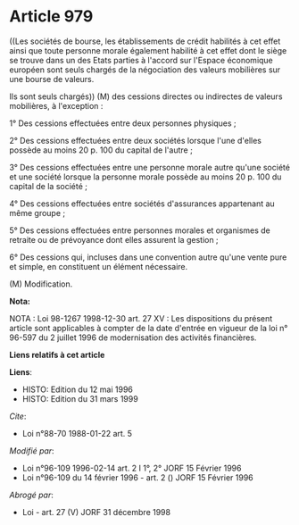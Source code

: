 # Article 979

((Les sociétés de bourse, les établissements de crédit habilités à cet effet ainsi que toute personne morale également
habilité à cet effet dont le siège se trouve dans un des Etats parties à l'accord sur l'Espace économique européen sont seuls
chargés de la négociation des valeurs mobilières sur une bourse de valeurs.

Ils sont seuls chargés)) (M) des cessions directes ou indirectes de valeurs mobilières, à l'exception :

1° Des cessions effectuées entre deux personnes physiques ;

2° Des cessions effectuées entre deux sociétés lorsque l'une d'elles possède au moins 20 p. 100 du capital de l'autre ;

3° Des cessions effectuées entre une personne morale autre qu'une société et une société lorsque la personne morale possède
au moins 20 p. 100 du capital de la société ;

4° Des cessions effectuées entre sociétés d'assurances appartenant au même groupe ;

5° Des cessions effectuées entre personnes morales et organismes de retraite ou de prévoyance dont elles assurent la
gestion ;

6° Des cessions qui, incluses dans une convention autre qu'une vente pure et simple, en constituent un élément nécessaire.

(M) Modification.

**Nota:**

NOTA : Loi 98-1267 1998-12-30 art. 27 XV : Les dispositions du présent article sont applicables à compter de la date d'entrée
en vigueur de la loi n° 96-597 du 2 juillet 1996 de modernisation des activités financières.

**Liens relatifs à cet article**

**Liens**:

  - HISTO: Edition du 12 mai 1996
  - HISTO: Edition du 31 mars 1999

_Cite_:

  - Loi n°88-70 1988-01-22 art. 5

_Modifié par_:

  - Loi n°96-109 1996-02-14 art. 2 I 1°, 2° JORF 15 Février 1996
  - Loi n°96-109 du 14 février 1996 - art. 2 () JORF 15 Février 1996

_Abrogé par_:

  - Loi - art. 27 (V) JORF 31 décembre 1998

